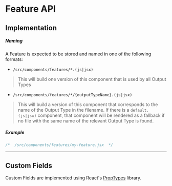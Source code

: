 # Feature API

## Implementation

##### Naming

A Feature is expected to be stored and named in one of the following formats:

- `/src/components/features/*.(js|jsx)`

> This will build one version of this component that is used by all Output Types

- `/src/components/features/*/{outputTypeName}.(js|jsx)`

> This will build a version of this component that corresponds to the name of the Output Type in the filename. If there is a `default.(js|jsx)` component, that component will be rendered as a fallback if no file with the same name of the relevant Output Type is found.

##### Example

```jsx
/*  /src/components/features/my-feature.jsx  */

```

-----

## Custom Fields

Custom Fields are implemented using React's [PropTypes](https://github.com/facebook/prop-types) library.
